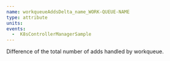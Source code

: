 ```yaml
---
name: workqueueAddsDelta_name_WORK-QUEUE-NAME
type: attribute
units:
events:
  -  K8sControllerManagerSample
---
```


Difference of the total number of adds handled by workqueue.